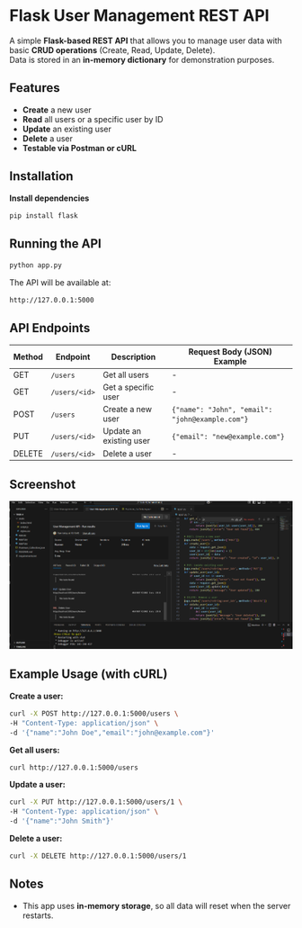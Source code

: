 # Flask User Management REST API  

A simple **Flask-based REST API** that allows you to manage user data with basic **CRUD operations** (Create, Read, Update, Delete).  
Data is stored in an **in-memory dictionary** for demonstration purposes.  

## Features  
- **Create** a new user  
- **Read** all users or a specific user by ID  
- **Update** an existing user  
- **Delete** a user  
- **Testable via Postman or cURL**  

## Installation  

 **Install dependencies**  
```bash
pip install flask
```

## Running the API  

```bash
python app.py
```
The API will be available at:  
```
http://127.0.0.1:5000
```

## API Endpoints  

| Method | Endpoint          | Description                 | Request Body (JSON) Example |
|--------|-------------------|-----------------------------|-----------------------------|
| GET    | `/users`           | Get all users               | -                           |
| GET    | `/users/<id>`      | Get a specific user         | -                           |
| POST   | `/users`           | Create a new user           | `{"name": "John", "email": "john@example.com"}` |
| PUT    | `/users/<id>`      | Update an existing user     | `{"email": "new@example.com"}` |
| DELETE | `/users/<id>`      | Delete a user               | -                           |

## Screenshot

![API Screenshot](Screenshot-4.png)

## Example Usage (with cURL)  

**Create a user:**  
```bash
curl -X POST http://127.0.0.1:5000/users \
-H "Content-Type: application/json" \
-d '{"name":"John Doe","email":"john@example.com"}'
```

**Get all users:**  
```bash
curl http://127.0.0.1:5000/users
```

**Update a user:**  
```bash
curl -X PUT http://127.0.0.1:5000/users/1 \
-H "Content-Type: application/json" \
-d '{"name":"John Smith"}'
```

**Delete a user:**  
```bash
curl -X DELETE http://127.0.0.1:5000/users/1
```

## Notes  
- This app uses **in-memory storage**, so all data will reset when the server restarts.
